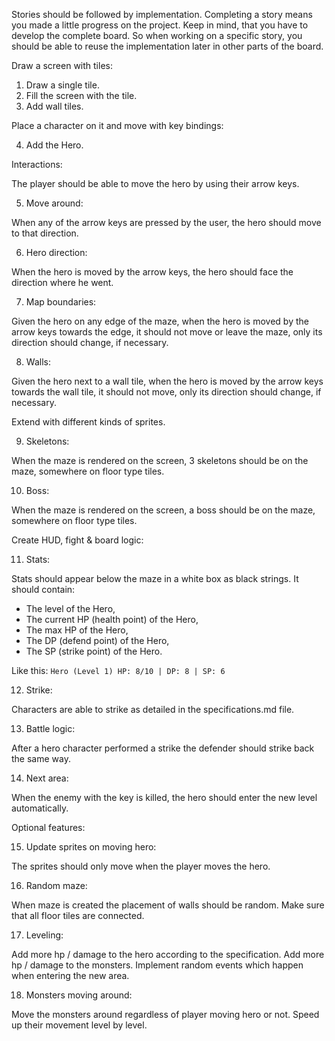 Stories should be followed by implementation.
Completing a story means you made a little progress on the project.
Keep in mind, that you have to develop the complete board.
So when working on a specific story,
you should be able to reuse the implementation later in other parts of the board.

Draw a screen with tiles:

1. Draw a single tile.
2. Fill the screen with the tile.
3. Add wall tiles.

Place a character on it and move with key bindings:

4. Add the Hero.

Interactions:

The player should be able to move the hero by using their arrow keys.

5. Move around:

When any of the arrow keys are pressed by the user,
the hero should move to that direction.

6. Hero direction:

When the hero is moved by the arrow keys,
the hero should face the direction where he went.

7. Map boundaries:

Given the hero on any edge of the maze,
when the hero is moved by the arrow keys towards the edge,
it should not move or leave the maze, only its direction should change, if necessary.

8. Walls:

Given the hero next to a wall tile,
when the hero is moved by the arrow keys towards the wall tile, it should not move,
only its direction should change, if necessary.

Extend with different kinds of sprites.

9. Skeletons:

When the maze is rendered on the screen,
3 skeletons should be on the maze, somewhere on floor type tiles.

10. Boss:

When the maze is rendered on the screen,
a boss should be on the maze, somewhere on floor type tiles.

Create HUD, fight & board logic:

11. Stats:

Stats should appear below the maze in a white box as black strings. It should contain:

- The level of the Hero,
- The current HP (health point) of the Hero,
- The max HP of the Hero,
- The DP (defend point) of the Hero,
- The SP (strike point) of the Hero.

Like this: `Hero (Level 1) HP: 8/10 | DP: 8 | SP: 6`

12. Strike:

Characters are able to strike as detailed in the specifications.md file.

13. Battle logic:

After a hero character performed a strike the defender should strike back the same way.

14. Next area:

When the enemy with the key is killed,
the hero should enter the new level automatically.

Optional features:

15. Update sprites on moving hero:

The sprites should only move when the player moves the hero.

16. Random maze:

When maze is created the placement of walls should be random.
Make sure that all floor tiles are connected.

17. Leveling:

Add more hp / damage to the hero according to the specification.
Add more hp / damage to the monsters.
Implement random events which happen when entering the new area.

18. Monsters moving around:

Move the monsters around regardless of player moving hero or not.
Speed up their movement level by level.
